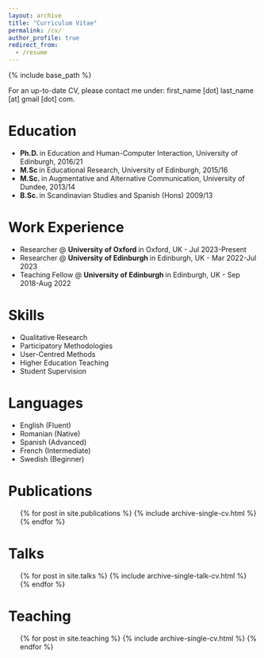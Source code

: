 ```yaml
---
layout: archive
title: "Curriculum Vitae"
permalink: /cv/
author_profile: true
redirect_from:
  - /resume
---
```


{% include base_path %}

For an up-to-date CV, please contact me under: first_name [dot] last_name [at] gmail [dot] com.

Education
======
* <b> Ph.D. </b> in Education and Human-Computer Interaction, University of Edinburgh, 2016/21
* <b> M.Sc  </b> in Educational Research, University of Edinburgh, 2015/16
* <b> M.Sc. </b> in Augmentative and Alternative Communication, University of Dundee, 2013/14
* <b> B.Sc. </b> in Scandinavian Studies and Spanish (Hons) 2009/13

Work Experience
======
* Researcher @ <b> University of Oxford </b> in Oxford, UK - Jul 2023-Present
* Researcher @ <b> University of Edinburgh </b> in Edinburgh, UK - Mar 2022-Jul 2023
* Teaching Fellow @ <b> University of Edinburgh </b> in Edinburgh, UK - Sep 2018-Aug 2022
  
Skills
======
* Qualitative Research
* Participatory Methodologies
* User-Centred Methods
* Higher Education Teaching
* Student Supervision

Languages
======
* English (Fluent)
* Romanian (Native)
* Spanish (Advanced)
* French (Intermediate)
* Swedish (Beginner)

Publications
======
  <ul>{% for post in site.publications %}
    {% include archive-single-cv.html %}
  {% endfor %}</ul>
  
Talks
======
  <ul>{% for post in site.talks %}
    {% include archive-single-talk-cv.html %}
  {% endfor %}</ul>
  
Teaching
======
  <ul>{% for post in site.teaching %}
    {% include archive-single-cv.html %}
  {% endfor %}</ul>
